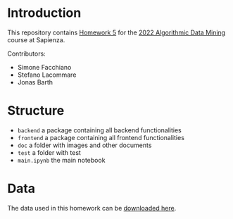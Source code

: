 # Introduction
This repository contains [Homework 5](https://github.com/lucamaiano/ADM/tree/master/2022/Homework_5) for the [2022 Algorithmic Data Mining]() course at Sapienza.

Contributors:
* Simone Facchiano
* Stefano Lacommare
* Jonas Barth

# Structure
* `backend` a package containing all backend functionalities
* `frontend` a package containing all frontend functionalities
* `doc` a folder with images and other documents
* `test` a folder with test
* `main.ipynb` the main notebook

# Data
The data used in this homework can be [downloaded here](https://www.kaggle.com/datasets/csanhueza/the-marvel-universe-social-network?select=hero-network.csv).